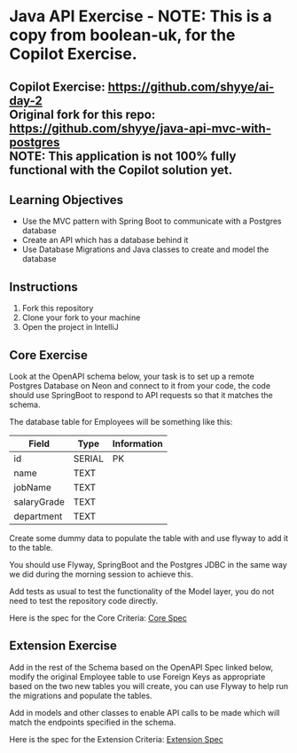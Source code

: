 # Java API Exercise - NOTE: This is a copy from boolean-uk, for the Copilot Exercise.

Copilot Exercise: https://github.com/shyye/ai-day-2  
Original fork for this repo: https://github.com/shyye/java-api-mvc-with-postgres  
NOTE: This application is not 100% fully functional with the Copilot solution yet.
---------------------

## Learning Objectives
- Use the MVC pattern with Spring Boot to communicate with a Postgres database
- Create an API which has a database behind it
- Use Database Migrations and Java classes to create and model the database

## Instructions

1. Fork this repository
2. Clone your fork to your machine
3. Open the project in IntelliJ

## Core Exercise

Look at the OpenAPI schema below, your task is to set up a remote Postgres Database on Neon and connect to it from your code, the code should use SpringBoot to respond to API requests so that it matches the schema.

The database table for Employees will be something like this:

| Field       | Type   | Information |
|-------------|--------|-------------|
| id          | SERIAL | PK          |
| name        | TEXT   |             |
| jobName     | TEXT   |             |
| salaryGrade | TEXT   |             |
| department  | TEXT   |             |

Create some dummy data to populate the table with and use flyway to add it to the table.

You should use Flyway, SpringBoot and the Postgres JDBC in the same way we did during the morning session to achieve this.

Add tests as usual to test the functionality of the Model layer, you do not need to test the repository code directly.

Here is the spec for the Core Criteria: [Core Spec](https://boolean-uk.github.io/java-api-mvc-with-postgres/)

## Extension Exercise

Add in the rest of the Schema based on the OpenAPI Spec linked below, modify the original Employee table to use Foreign Keys as appropriate based on the two new tables you will create, you can use Flyway to help run the migrations and populate the tables.

Add in models and other classes to enable API calls to be made which will match the endpoints specified in the schema.

Here is the spec for the Extension Criteria: [Extension Spec](https://boolean-uk.github.io/java-api-mvc-with-postgres/extensions.html)
